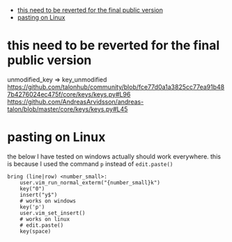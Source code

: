 <!-- vim-markdown-toc GFM -->

- [this need to be reverted for the final public version](#this-need-to-be-reverted-for-the-final-public-version)
- [pasting on Linux](#pasting-on-linux)

<!-- vim-markdown-toc -->

# this need to be reverted for the final public version

unmodified_key => key_unmodified
https://github.com/talonhub/community/blob/fce77d0a1a3825cc77ea91b487b4276024ec475f/core/keys/keys.py#L96
https://github.com/AndreasArvidsson/andreas-talon/blob/master/core/keys/keys.py#L45

# pasting on Linux

the below I have tested on windows actually should work everywhere. this is because I used the command `p` instead of `edit.paste()`

```talon
bring (line|row) <number_small>:
    user.vim_run_normal_exterm("{number_small}k")
    key("0")
    insert("y$")
    # works on windows
    key('p')
    user.vim_set_insert()
    # works on linux
    # edit.paste()
    key(space)
```
